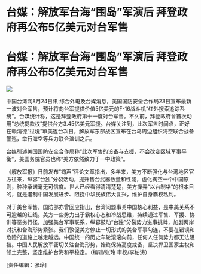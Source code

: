 # 台媒：解放军台海“围岛”军演后 拜登政府再公布5亿美元对台军售

# 台媒：解放军台海“围岛”军演后 拜登政府再公布5亿美元对台军售

![](https://inews.gtimg.com/om_bt/OzvoCuYbsRstkC9PSS4m0I1uTvuoumbPkMGVQhQB_M6_AAA/1000)

中国台湾网8月24日讯
综合外电及台媒消息，美国国防安全合作局23日宣布最新一波对台军售，预计将向台军提供价值5亿美元的F-16战斗机“红外搜索追踪系统”。台媒统计称，这是拜登政府第十一度对台军售。不久前，拜登政府曾首次动用“总统提款权”提供台方3.45亿美元军援。台媒关注到，此次军售时间点，正好在赖清德“过境”窜美返台次日，解放军东部战区宣布在台岛周边组织海空联合战备警巡，举行海空等兵力联合演训之后。

台媒引述美国国防安全合作局称“此次军售的设备与支援，不会改变区域军事平衡”，美国务院官员也称“美方依然致力于一中政策”。

《解放军报》日前发布“钧声”评论文章指出，多年来，美方不断强化与台湾地区官方往来，纵容“台独”分裂活动，提升售台武器数量和性能，虚化掏空一个中国原则，种种承诺毫无可信度。世人已经看得清清楚楚，美方操弄“以台制华”的根本目的，就是遏制中国发展进步、阻挠中华民族伟大复兴，维护自身霸权私利。

对于美台军售，国防部亦曾回应指出，台湾问题事关中国核心利益，是中美关系不可逾越的红线。美方一些势力出于霸权心态和冷战思维，持续通过军售、军援、协训等恶劣行径，加强美台军事联系，纵容鼓动“台独”分裂势力滋事挑衅，加剧两岸对抗和台海形势紧张。我们敦促美方停止一切形式的美台军事勾连，不要在错误和危险的道路上越走越远。中国统一的历史车轮滚滚向前，任何人任何势力都无法阻挡。中国人民解放军密切关注台海形势，始终保持高度戒备，坚决捍卫国家主权和领土完整，坚定维护台海和平稳定。（编辑/张玲
审校/李柏涛）

[责任编辑：张玲]

